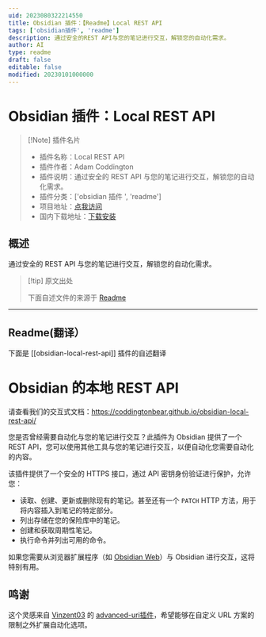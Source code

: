 ```yaml
---
uid: 2023080322214550
title: Obsidian 插件：【Readme】Local REST API
tags: ['obsidian插件', 'readme']
description: 通过安全的REST API与您的笔记进行交互，解锁您的自动化需求。
author: AI
type: readme
draft: false
editable: false
modified: 20230101000000
---
```


# Obsidian 插件：Local REST API

> [!Note] 插件名片
> - 插件名称：Local REST API
> - 插件作者：Adam Coddington
> - 插件说明：通过安全的 REST API 与您的笔记进行交互，解锁您的自动化需求。
> - 插件分类：['obsidian 插件 ', 'readme']
> - 项目地址：[点我访问](https://github.com/coddingtonbear/obsidian-local-rest-api)
> - 国内下载地址：[下载安装](https://pkmer.cn/products/plugin/pluginMarket/?obsidian-local-rest-api)

## 概述

通过安全的 REST API 与您的笔记进行交互，解锁您的自动化需求。

> [!tip] 原文出处
>
>下面自述文件的来源于 [Readme](https://ghproxy.net/https://raw.githubusercontent.com/coddingtonbear/obsidian-local-rest-api/main/README.md)
>

---

## Readme(翻译）

下面是 [[obsidian-local-rest-api]] 插件的自述翻译

# Obsidian 的本地 REST API

请查看我们的交互式文档：<https://coddingtonbear.github.io/obsidian-local-rest-api/>

您是否曾经需要自动化与您的笔记进行交互？此插件为 Obsidian 提供了一个 REST API，您可以使用其他工具与您的笔记进行交互，以便自动化您需要自动化的内容。

该插件提供了一个安全的 HTTPS 接口，通过 API 密钥身份验证进行保护，允许您：

- 读取、创建、更新或删除现有的笔记。甚至还有一个 `PATCH` HTTP 方法，用于将内容插入到笔记的特定部分。
- 列出存储在您的保险库中的笔记。
- 创建和获取周期性笔记。
- 执行命令并列出可用的命令。

如果您需要从浏览器扩展程序（如 [Obsidian Web](https://chrome.google.com/webstore/detail/obsidian-web/edoacekkjanmingkbkgjndndibhkegad)）与 Obsidian 进行交互，这将特别有用。

## 鸣谢

这个灵感来自 [Vinzent03](https://github.com/Vinzent03) 的 [advanced-uri插件](https://github.com/Vinzent03/obsidian-advanced-uri)，希望能够在自定义 URL 方案的限制之外扩展自动化选项。
